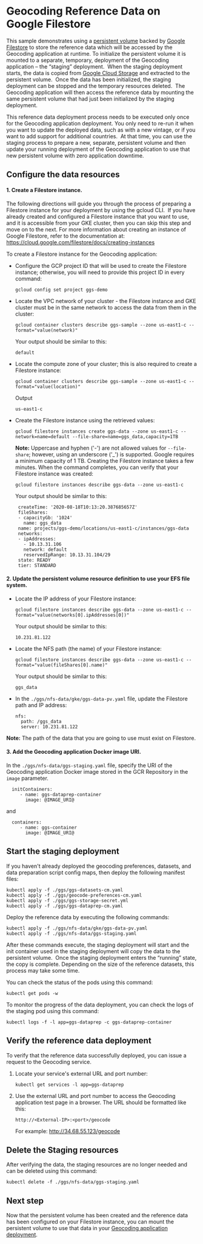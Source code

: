 # Geocoding Reference Data on Google Filestore
This sample demonstrates using a [persistent volume](https://kubernetes.io/docs/concepts/storage/persistent-volumes/) backed by [Google Filestore](https://cloud.google.com/filestore)  to store the reference data which will be accessed by the Geocoding application at runtime. To initialize the persistent volume it is mounted to a separate, temporary, deployment of the Geocoding application – the “staging” deployment.  When the staging deployment starts, the data is copied from [Google Cloud Storage](https://cloud.google.com/storage) and extracted to the persistent volume.  Once the data has been initialized, the staging deployment can be stopped and the temporary resources deleted.  The Geocoding application will then access the reference data by mounting the same persistent volume that had just been initialized by the staging deployment.

This reference data deployment process needs to be executed only once for the Geocoding application deployment. You only need to re-run it when you want to update the deployed data, such as with a new vintage, or if you want to add support for additional countries.  At that time, you can use the staging process to prepare a new, separate, persistent volume and then update your running deployment of the Geocoding application to use that new persistent volume with zero application downtime.

## Configure the data resources

#### 1. Create a Filestore instance.
The following directions will guide you through the process of preparing a Filestore instance for your deployment by using the gcloud CLI.  If you have already created and configured a Filestore instance that you want to use, and it is accessible from your GKE cluster, then you can skip this step and move on to the next. For more information about creating an instance of Google Filestore, refer to the documentation at:
https://cloud.google.com/filestore/docs/creating-instances

To create a Filestore instance for the Geocoding application:

- Configure the GCP project ID that will be used to create the Filestore instance; otherwise, you will need to provide this project ID in every command:
  ```
  gcloud config set project ggs-demo
  ```

- Locate the VPC network of your cluster - the Filestore instance and GKE cluster must be in the same network to access the data from them in the cluster:
  ```
  gcloud container clusters describe ggs-sample --zone us-east1-c --format="value(network)"
  ```
  Your output should be similar to this:
  ```
  default
  ```
- Locate the compute zone of your cluster; this is also required to create a Filestore instance:
  ```
  gcloud container clusters describe ggs-sample --zone us-east1-c --format="value(location)"
  ```

  Output
  ```
  us-east1-c
  ```

- Create the Filestore instance using the retrieved values: 
  ```
  gcloud filestore instances create ggs-data --zone us-east1-c --network=name=default --file-share=name=ggs_data,capacity=1TB 
  ```
  **Note:** Uppercase and hyphen ('-') are not allowed values for `--file-share`; however, using an underscore ('_') is supported. Google requires a minimum capacity of 1 TB. 
  Creating the Filestore instance takes a few minutes. When the command completes, you can verify that your Filestore instance was created: 
  ```
  gcloud filestore instances describe ggs-data --zone us-east1-c
  ```
  Your output should be similar to this:
  ```
   createTime: '2020-08-18T10:13:20.387685657Z'
   fileShares:
   - capacityGb: '1024'
     name: ggs_data
   name: projects/ggs-demo/locations/us-east1-c/instances/ggs-data
   networks:
   - ipAddresses:
     - 10.13.31.106
     network: default
     reservedIpRange: 10.13.31.104/29
   state: READY
   tier: STANDARD
   ```
#### 2. Update the persistent volume resource definition to use your EFS file system.
- Locate the IP address of your Filestore instance:
   ```
   gcloud filestore instances describe ggs-data --zone us-east1-c --format="value(networks[0].ipAddresses[0])"
   ```
  Your output should be similar to this:
  ```
  10.231.81.122
  ```
- Locate the NFS path (the name) of your Filestore instance:
  
  ```
  gcloud filestore instances describe ggs-data --zone us-east1-c --format="value(fileShares[0].name)"
  ```
  Your output should be similar to this:
  ```
  ggs_data
   ```
- In the `./ggs/nfs-data/gke/ggs-data-pv.yaml` file, update the Filestore path and IP address:
  ```
  nfs:
    path: /ggs_data
    server: 10.231.81.122
  ```  
**Note:** The path of the data that you are going to use must exist on Filestore.

#### 3. Add the Geocoding application Docker image URI.
In the `./ggs/nfs-data/ggs-staging.yaml` file, specify the URI of the Geocoding application Docker image stored in the GCR Repository in the `image` parameter.
  ```
    initContainers:
       - name: ggs-dataprep-container
         image: @IMAGE_URI@
  ```
  and
  ```
    containers:
       - name: ggs-container
         image: @IMAGE_URI@
  ```  

## Start the staging deployment
If you haven't already deployed the geocoding preferences, datasets, and data preparation script config maps, then deploy the following manifest files:
```
kubectl apply -f ./ggs/ggs-datasets-cm.yaml
kubectl apply -f ./ggs/geocode-preferences-cm.yaml
kubectl apply -f ./ggs/ggs-storage-secret.yml
kubectl apply -f ./ggs/ggs-dataprep-cm.yaml
```

Deploy the reference data by executing the following commands: 
```
kubectl apply -f ./ggs/nfs-data/gke/ggs-data-pv.yaml
kubectl apply -f ./ggs/nfs-data/ggs-staging.yaml
```
After these commands execute, the staging deployment will start and the init container used in the staging deployment will copy the data to the persistent volume.  Once the staging deployment enters the “running” state, the copy is complete. Depending on the size of the reference datasets, this process may take some time.

You can check the status of the pods using this command:
```
kubectl get pods -w
```
To monitor the progress of the data deployment, you can check the logs of the staging pod using this command:
```
kubectl logs -f -l app=ggs-dataprep -c ggs-dataprep-container
```

## Verify the reference data deployment
To verify that the reference data successfully deployed, you can issue a request to the Geocoding service.

1. Locate your service's external URL and port number:
    ```
    kubectl get services -l app=ggs-dataprep
    ```
2. Use the external URL and port number to access the Geocoding application test page in a browser.
The URL should be formatted like this:
              
    `http://<External-IP>:<port>/geocode` 
    
    For example: http://34.68.55.123/geocode

## Delete the Staging resources
After verifying the data, the staging resources are no longer needed and can be deleted using this command:
```
kubectl delete -f ./ggs/nfs-data/ggs-staging.yaml
```
## Next step
Now that the persistent volume has been created and the reference data has been configured on your Filestore instance, you can mount the persistent volume to use that data in your [Geocoding application deployment](../../README.md).
